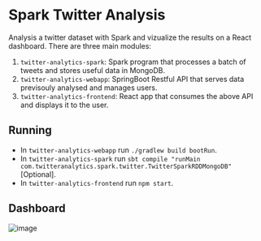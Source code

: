 # Spark Twitter Analysis
Analysis a twitter dataset with Spark and vizualize the results on a React dashboard.
There are three main modules:
1. `twitter-analytics-spark`: Spark program that processes a batch of tweets and stores useful data in MongoDB.
2. `twitter-analytics-webapp`: SpringBoot Restful API that serves data previsouly analysed and manages users.
3. `twitter-analytics-frontend`: React app that consumes the above API and displays it to the user.

## Running
* In `twitter-analytics-webapp` run `./gradlew build bootRun`.
* In `twitter-analytics-spark` run `sbt compile "runMain com.twitteranalytics.spark.twitter.TwitterSparkRDDMongoDB"` [Optional].
* In `twitter-analytics-frontend` run `npm start`.

## Dashboard
![image](https://user-images.githubusercontent.com/9336586/52723047-f3e3c780-2f93-11e9-8503-b6f1d25b2b13.png)

